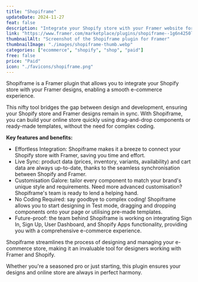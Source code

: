 ```yaml
---
title: "Shopiframe"
updateDate: 2024-11-27
feat: false
description: "Integrate your Shopify store with your Framer website for a smooth e-commerce experience."
link: "https://www.framer.com/marketplace/plugins/shopiframe--1g6n4250l72pzzox3dys4qo11/?via=julesvcode"
thumbnailAlt: "Screenshot of the Shopiframe plugin for Framer"
thumbnailImage: "./images/shopiframe-thumb.webp"
categories: ["ecommerce", "shopify", "shop", "paid"]
free: false
price: "Paid"
icon: "./favicons/shopiframe.png"
---
```



Shopiframe is a Framer plugin that allows you to integrate your Shopify store with your Framer designs, enabling a smooth e-commerce experience.

This nifty tool bridges the gap between design and development, ensuring your Shopify store and Framer designs remain in sync. With Shopiframe, you can build your online store quickly using drag-and-drop components or ready-made templates, without the need for complex coding.

<b>Key features and benefits:</b>

- Effortless Integration: Shopiframe makes it a breeze to connect your Shopify store with Framer, saving you time and effort.
- Live Sync: product data (prices, inventory, variants, availability) and cart data are always up-to-date, thanks to the seamless synchronisation between Shopify and Framer.
- Customisation Galore: tailor every component to match your brand's unique style and requirements. Need more advanced customisation? Shopiframe's team is ready to lend a helping hand.
- No Coding Required: say goodbye to complex coding! Shopiframe allows you to start designing in Test mode, dragging and dropping components onto your page or utilising pre-made templates.
- Future-proof: the team behind Shopiframe is working on integrating Sign In, Sign Up, User Dashboard, and Shopify Apps functionality, providing you with a comprehensive e-commerce experience.

Shopiframe streamlines the process of designing and managing your e-commerce store, making it an invaluable tool for designers working with Framer and Shopify. 

Whether you're a seasoned pro or just starting, this plugin ensures your designs and online store are always in perfect harmony.
